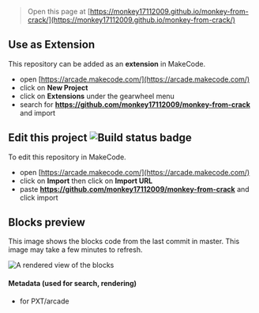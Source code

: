  


> Open this page at [https://monkey17112009.github.io/monkey-from-crack/](https://monkey17112009.github.io/monkey-from-crack/)

## Use as Extension

This repository can be added as an **extension** in MakeCode.

* open [https://arcade.makecode.com/](https://arcade.makecode.com/)
* click on **New Project**
* click on **Extensions** under the gearwheel menu
* search for **https://github.com/monkey17112009/monkey-from-crack** and import

## Edit this project ![Build status badge](https://github.com/monkey17112009/monkey-from-crack/workflows/MakeCode/badge.svg)

To edit this repository in MakeCode.

* open [https://arcade.makecode.com/](https://arcade.makecode.com/)
* click on **Import** then click on **Import URL**
* paste **https://github.com/monkey17112009/monkey-from-crack** and click import

## Blocks preview

This image shows the blocks code from the last commit in master.
This image may take a few minutes to refresh.

![A rendered view of the blocks](https://github.com/monkey17112009/monkey-from-crack/raw/master/.github/makecode/blocks.png)

#### Metadata (used for search, rendering)

* for PXT/arcade
<script src="https://makecode.com/gh-pages-embed.js"></script><script>makeCodeRender("{{ site.makecode.home_url }}", "{{ site.github.owner_name }}/{{ site.github.repository_name }}");</script>
